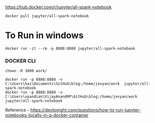 https://hub.docker.com/r/jupyter/all-spark-notebook

`docker pull jupyter/all-spark-notebook`


# To Run in windows 

``` 
docker run -it --rm -p 8888:8888 jupyter/all-spark-notebook  
```

### DOCKER CLI

`chown -R 1000 work/`


```
docker run -p 8888:8888 -v C:\Users\hai\Documents\GitHub\blog:/home/jovyan/work  jupyter/all-spark-notebook  
docker run -p 8888:8888 -v C:\Users\vpandian\VijayAnandRP\GitHub\blog:/home/jovyan/work  jupyter/all-spark-notebook  
```


Reference - https://devtonight.com/questions/how-to-run-jupyter-notebooks-locally-in-a-docker-container
